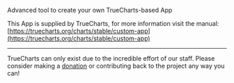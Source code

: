 Advanced tool to create your own TrueCharts-based App

This App is supplied by TrueCharts, for more information visit the manual: [https://truecharts.org/charts/stable/custom-app](https://truecharts.org/charts/stable/custom-app)

---

TrueCharts can only exist due to the incredible effort of our staff.
Please consider making a [donation](https://truecharts.org/sponsor) or contributing back to the project any way you can!